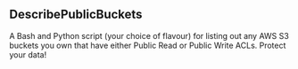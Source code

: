 ## DescribePublicBuckets

A Bash and Python script (your choice of flavour) for listing out any AWS S3 buckets you own that have either Public Read or Public Write ACLs. Protect your data!

